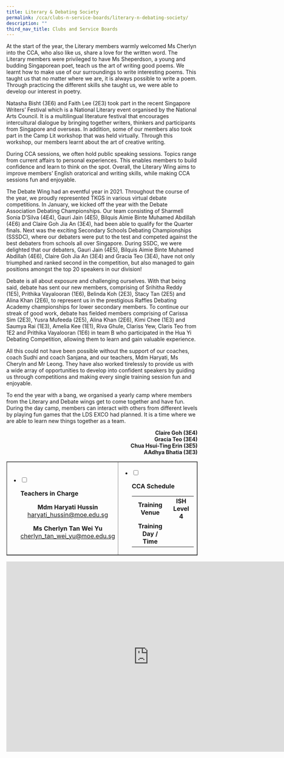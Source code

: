 ```yaml
---
title: Literary & Debating Society
permalink: /cca/clubs-n-service-boards/literary-n-debating-society/
description: ""
third_nav_title: Clubs and Service Boards
---
```

<p>At the start of the year, the Literary members warmly welcomed Ms Cherlyn into the CCA, who also like us, share a love for the written word. The Literary members were privileged to have Ms Sheperdson, a young and budding Singaporean poet, teach us the art of writing good poems. We learnt how to make use of our surroundings to write interesting poems. This taught us that no matter where we are, it is always possible to write a poem. Through practicing the different skills she taught us, we were able to develop our interest in poetry.&nbsp;</p>
<p>Natasha Bisht (3E6) and Faith Lee (2E3) took part in the recent Singapore Writers&rsquo; Festival which is a National Literary event organised by the National Arts Council. It is a multilingual literature festival that encourages intercultural dialogue by bringing together writers, thinkers and participants from Singapore and overseas. In addition, some of our members also took part in the Camp Lit workshop that was held virtually. Through this workshop, our members learnt about the art of creative writing.</p>
<p>During CCA sessions, we often hold public speaking sessions. Topics range from current affairs to personal experiences. This enables members to build confidence and learn to think on the spot. Overall, the Literary Wing aims to improve members&rsquo; English oratorical and writing skills, while making CCA sessions fun and enjoyable.&nbsp;</p>
<p>The Debate Wing had an eventful year in 2021. Throughout the course of the year, we proudly represented TKGS in various virtual debate competitions. In January, we kicked off the year with the Debate Association Debating Championships. Our team consisting of Sharmell Sonia D&rsquo;Silva (4E4), Gauri Jain (4E5), Bilquis Aimie Binte Muhamed Abdillah (4E6) and Claire Goh Jia An (3E4), had been able to qualify for the Quarter finals. Next was the exciting Secondary Schools Debating Championships (SSSDC), where our debaters were put to the test and competed against the best debaters from schools all over Singapore. During SSDC, we were delighted that our debaters, Gauri Jain (4E5), Bilquis Aimie Binte Muhamed Abdillah (4E6), Claire Goh Jia An (3E4) and Gracia Teo (3E4), have not only triumphed and ranked second in the competition, but also managed to gain positions amongst the top 20 speakers in our division!</p>
<p>Debate is all about exposure and challenging ourselves. With that being said, debate has sent our new members, comprising of Srihitha Reddy (1E5), Prithika Vayalooran (1E6), Belinda Koh (2E3), Stacy Tan (2E5) and Alina Khan (2E6), to represent us in the prestigious Raffles Debating Academy championships for lower secondary members. To continue our streak of good work, debate has fielded members comprising of Carissa Sim (2E3), Yusra Mufeeda (2E5), Alina Khan (2E6), Kimi Chee (1E3) and Saumya Rai (1E3), Amelia Kee (1E1), Riva Ghule, Clariss Yew, Claris Teo from 1E2 and Prithika Vayalooran (1E6) in team B who participated in the Hua Yi Debating Competition, allowing them to learn and gain valuable experience.&nbsp;</p>
<p>All this could not have been possible without the support of our coaches, coach Sudhi and coach Sanjana, and our teachers, Mdm Haryati, Ms Cheryln and Mr Leong. They have also worked tirelessly to provide us with a wide array of opportunities to develop into confident speakers by guiding us through competitions and making every single training session fun and enjoyable.&nbsp;</p>
<p>To end the year with a bang, we organised a yearly camp where members from the Literary and Debate wings get to come together and have fun. During the day camp, members can interact with others from different levels by playing fun games that the LDS EXCO had planned. It is a time where we are able to learn new things together as a team.&nbsp;</p>
<p style="text-align: right;"><strong>Claire Goh (3E4)</strong><br /><strong>Gracia Teo (3E4)</strong><br /><strong>Chua Hsui-Ting Erin (3E5)</strong><br /><strong>AAdhya Bhatia (3E3)</strong></p>
<table style="border-collapse: collapse; width: 100%;" border="1">
<tbody>
<tr>
<td style="width: 50%;">
<ul class="jekyllcodex_accordion">
<li><input id="accordion1" type="checkbox" />
<p><strong>Teachers in Charge</strong></p>
<div>
<p style="text-align: center;"><strong>Mdm Haryati Hussin</strong><br /><a href="mailto:haryati_hussin@moe.edu.sg" target="">haryati_hussin@moe.edu.sg</a></strong></p>
<p style="text-align: center;"><strong>Ms Cherlyn Tan Wei Yu</strong><br /><a href="mailto:cherlyn_tan_wei_yu@moe.edu.sg" target="">cherlyn_tan_wei_yu@moe.edu.sg</a></strong></p>
</div>
</li>
</ul>
</td>
<td style="width: 50%;">
<ul class="jekyllcodex_accordion">
<li><input id="accordion2" type="checkbox" />
<p><strong>CCA Schedule</strong></p>
<div>
<table>
<tbody>
<tr>
<td style="text-align: center;"><strong>Training Venue</strong></td>
<td style="text-align: center;"><strong>ISH Level 4</strong></td>
</tr>
<tr>
<td style="text-align: center;"><strong>Training Day / Time</strong></td>
<td style="text-align: center;">&nbsp;</td>
</tr>
</tbody>
</table>
</div>
</li>
</ul>
</td>
</tr>
</tbody>
</table>
<iframe src="https://docs.google.com/presentation/d/e/2PACX-1vRTXD45GP6ruwsvXZz_jDR2A3pyFmOiqsqAGxIjkWGvZwOLkBtQWJL5ETlwcrgN3XE9i-XmtVf5ftoB/embed?start=false&loop=false&delayms=10000" frameborder="0" width="750" height="500" allowfullscreen="true"></iframe>